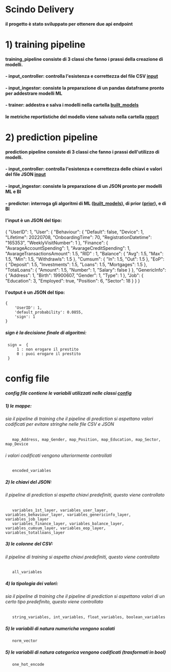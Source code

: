 # Scindo Delivery

#### il progetto è stato sviluppato per ottenere due api endpoint

# 1) training pipeline

#### training_pipeline consiste di 3 classi che fanno i prassi della creazione di modelli.
####   - input_controller: controlla l'esistenza e correttezza del file CSV [input](https://github.com/bizhanzahedi/scindo_final_delivery/tree/main/input)
####   - input_ingestor: consiste la preparazione di un pandas dataframe pronto per addestrare modelli ML
####   - trainer: addestra e salva i modelli nella cartella [built_models](https://github.com/bizhanzahedi/scindo_final_delivery/tree/main/built_models)
####    le metriche reportistiche del modello viene salvato nella cartella [report](https://github.com/bizhanzahedi/scindo_final_delivery/tree/main/report) 


# 2) prediction pipeline
#### prediction pipeline consiste di 3 classi che fanno i prassi dell'utilizzo di modelli.
####   - input_controller: controlla l'esistenza e correttezza delle chiavi e valori del file JSON [input](https://github.com/bizhanzahedi/scindo_final_delivery/tree/main/input)
####   - input_ingestor: consiste la preparazione di un JSON pronto per modelli ML e BI
####   - predictor: interroga gli algoritmi di ML ([built_models](https://github.com/bizhanzahedi/scindo_final_delivery/tree/main/built_models)), di prior ([prior](https://github.com/bizhanzahedi/scindo_final_delivery/tree/main/prior_default_probability_loans/output_model)), e di BI 

####    l'input è un JSON del tipo:
{
    "UserID": 1,
    "User": {
        "Behaviour": {
            "Default": false,
            "Device": 1,
            "Lifetime": 20220708,
            "OnboardingTime": 70,
            "RegistrationDatetime": "165353",
            "WeeklyVisitNumber": 1
        },
        "Finance": {
            "AvarageAccountSpending": 1,
            "AvarageCreditSpending": 1,
            "AvarageTransactionsAmount": 1.5,
            "RID" : 1,
            "Balance": {
                "Avg": 1.5,
                "Max": 1.5,
                "Min": 1.5,
                "Withdrawls": 1.5
            },
            "Cumsum": {
                "In": 1.5,
                "Out": 1.5
            },
            "EoP": {
                "Deposit": 1.5,
                "Investments": 1.5,
                "Loans": 1.5,
                "Mortgages": 1.5
            },
            "TotalLoans": {
                "Amount": 1.5,
                "Number": 1,
                "Salary": false
            }
        },
        "GenericInfo": {
            "Address": 1,
            "Birth": 19900607,
            "Gender": 1,
            "Type": 1
        },
        "Job": {
            "Education": 3,
            "Employed": true,
            "Position": 6,
            "Sector": 18
        }
    }
}
####    l'output è un JSON del tipo:
    {
        'UserID': 1, 
        'default_probability': 0.0855, 
        'sign': 1
    }

##### sign è la decisione finale di algoritmi:
     sign =  {
         1 : non erogare il prestito
         0 : puoi erogare il prestito
     }

# config file
##### config file contiene le variabili utilizzati nelle classi [config](https://github.com/bizhanzahedi/scindo_final_delivery/blob/main/config.py)

##### 1) le mappe:
######   sia il pipeline di training che il pipeline di prediction si aspettano valori codificati per evitare stringhe nelle file CSV e JSON
       map_Address, map_Gender, map_Position, map_Education, map_Sector, map_Device
######   i valori codificati vengono ulteriormente controllati
       encoded_variables


##### 2) le chiavi del JSON:
######   il pipeline di prediction si aspetta chiavi predefiniti, questo viene controllato
       variables_1st_layer, variables_user_layer, variables_behaviour_layer, variables_genericinfo_layer, variables_job_layer
       variables_finance_layer, variables_balance_layer, variables_cumsum_layer, variables_eop_layer, variables_totalloans_layer

##### 3) le colonne del CSV:
######   il pipeline di training si aspetta chiavi predefiniti, questo viene controllato
       all_variables

##### 4) la tipologia dei valori:
######   sia il pipeline di training che il pipeline di prediction si aspettano valori di un certo tipo predefinito, questo viene controllato
       string_variables, int_variables, float_variables, boolean_variables

##### 5) le variabili di natura numericha vengono scalati
       norm_vector

##### 5) le variabili di natura categorica vengono codificati (trasformati in bool)
       one_hot_encode
    
       
